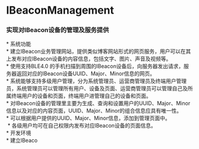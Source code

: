 # IBeaconManagement
<h3>实现对IBeacon设备的管理及服务提供</h3>
* 系统功能<br>
  * 建立IBeacon业务管理网站，提供类似博客网站形式的网页服务，用户可以在其上发布对应IBeacon设备的内容信息，包括文字、图片、声音及视频等。<br>
  * 使用支持BLE4.0 的手机扫描到周围的IBeacon设备后，向服务器发出请求，服务器返回对应的IBeacon设备UUID、Major、Minor信息的网页。<br>
  * 系统能够支持多级用户管理，分为系统管理员、运营商管理员及终端用户管理员，系统管理员可以管理所有用户、设备及页面、运营商管理员可以管理自己及所属终端用户的设备和页面，终端用户进管理自己的设备和页面。<br>
  * 对IBeacon设备的管理里主要为生成、查询和设置用户的UUID、Major、Minor信息以及对应的内容页面，UUID、Major、Minor的组合信息应具有唯一性。<br>
  * 可以根据用户提供的UUID、Major、Minor信息，添加到管理页面中。<br>
  * 各级用户均可在自己权限内发布对应IBeacon设备的页面信息。<br>
* 开发环境<br>
  * 建立IBeaco<br>

